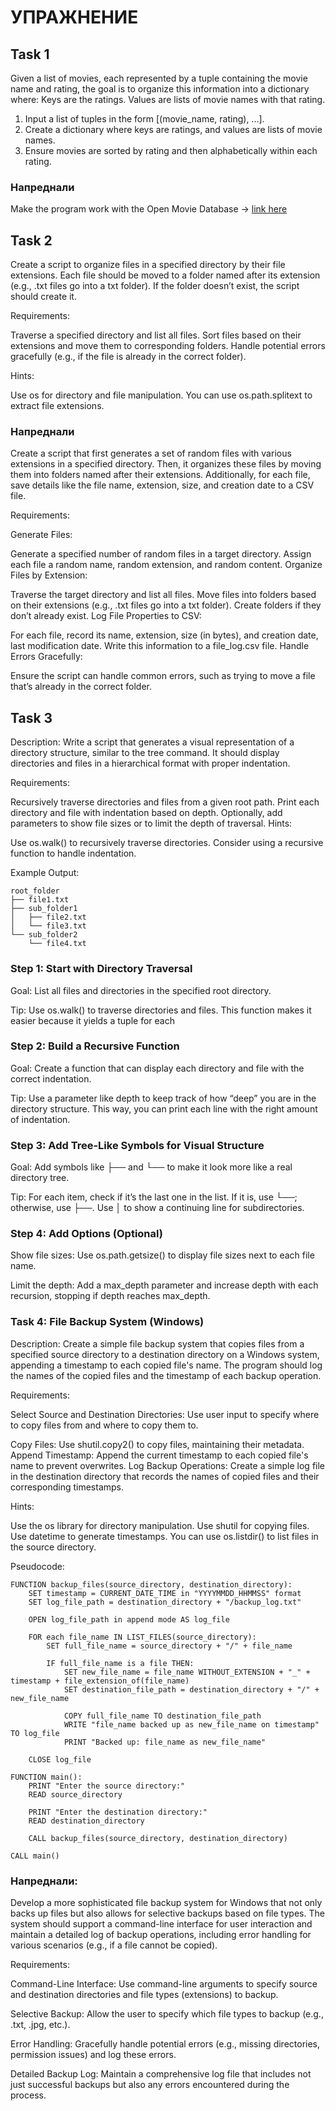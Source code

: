 # УПРАЖНЕНИЕ

## Task 1 

Given a list of movies, each represented by a tuple containing the movie name and rating, the goal is to organize this information into a dictionary where:
Keys are the ratings.
Values are lists of movie names with that rating.

1. Input a list of tuples in the form [(movie_name, rating), ...].
2. Create a dictionary where keys are ratings, and values are lists of movie names.
3. Ensure movies are sorted by rating and then alphabetically within each rating.

### Напреднали

Make the program work with the Open Movie Database -> [link here](https://www.omdbapi.com/)

## Task 2

Create a script to organize files in a specified directory by their file extensions. Each file should be moved to a folder named after its extension (e.g., .txt files go into a txt folder). If the folder doesn’t exist, the script should create it. 

Requirements:

Traverse a specified directory and list all files.
Sort files based on their extensions and move them to corresponding folders.
Handle potential errors gracefully (e.g., if the file is already in the correct folder).

Hints:

Use os for directory and file manipulation.
You can use os.path.splitext to extract file extensions.

### Напреднали

Create a script that first generates a set of random files with various extensions in a specified directory. Then, it organizes these files by moving them into folders named after their extensions. Additionally, for each file, save details like the file name, extension, size, and creation date to a CSV file.

Requirements:

Generate Files:

Generate a specified number of random files in a target directory.
Assign each file a random name, random extension, and random content.
Organize Files by Extension:

Traverse the target directory and list all files.
Move files into folders based on their extensions (e.g., .txt files go into a txt folder).
Create folders if they don’t already exist.
Log File Properties to CSV:

For each file, record its name, extension, size (in bytes), and creation date, last modification date.
Write this information to a file_log.csv file.
Handle Errors Gracefully:

Ensure the script can handle common errors, such as trying to move a file that’s already in the correct folder.


## Task 3

Description:
Write a script that generates a visual representation of a directory structure, similar to the tree command. It should display directories and files in a hierarchical format with proper indentation.

Requirements:

Recursively traverse directories and files from a given root path.
Print each directory and file with indentation based on depth.
Optionally, add parameters to show file sizes or to limit the depth of traversal.
Hints:

Use os.walk() to recursively traverse directories.
Consider using a recursive function to handle indentation.

Example Output:

```
root_folder
├── file1.txt
├── sub_folder1
│   ├── file2.txt
│   └── file3.txt
└── sub_folder2
    └── file4.txt
```
### Step 1: Start with Directory Traversal

Goal: List all files and directories in the specified root directory.

Tip: Use os.walk() to traverse directories and files. This function makes it easier because it yields a tuple for each 

### Step 2: Build a Recursive Function

Goal: Create a function that can display each directory and file with the correct indentation.

Tip: Use a parameter like depth to keep track of how “deep” you are in the directory structure. This way, you can print each line with the right amount of indentation.

### Step 3: Add Tree-Like Symbols for Visual Structure

Goal: Add symbols like ├── and └── to make it look more like a real directory tree.

Tip: For each item, check if it’s the last one in the list. If it is, use └──; otherwise, use ├──. Use │ to show a continuing line for subdirectories.

### Step 4: Add Options (Optional)

Show file sizes: Use os.path.getsize() to display file sizes next to each file name.

Limit the depth: Add a max_depth parameter and increase depth with each recursion, stopping if depth reaches max_depth.

### Task 4: File Backup System (Windows)

Description: Create a simple file backup system that copies files from a specified source directory to a destination directory on a Windows system, appending a timestamp to each copied file's name. The program should log the names of the copied files and the timestamp of each backup operation.

Requirements:

Select Source and Destination Directories: Use user input to specify where to copy files from and where to copy them to.

Copy Files: Use shutil.copy2() to copy files, maintaining their metadata.
Append Timestamp: Append the current timestamp to each copied file's name to prevent overwrites.
Log Backup Operations: Create a simple log file in the destination directory that records the names of copied files and their corresponding timestamps.

Hints:

Use the os library for directory manipulation.
Use shutil for copying files.
Use datetime to generate timestamps.
You can use os.listdir() to list files in the source directory.

Pseudocode:

```
FUNCTION backup_files(source_directory, destination_directory):
    SET timestamp = CURRENT_DATE_TIME in "YYYYMMDD_HHMMSS" format
    SET log_file_path = destination_directory + "/backup_log.txt"

    OPEN log_file_path in append mode AS log_file

    FOR each file_name IN LIST_FILES(source_directory):
        SET full_file_name = source_directory + "/" + file_name
        
        IF full_file_name is a file THEN:
            SET new_file_name = file_name WITHOUT_EXTENSION + "_" + timestamp + file_extension_of(file_name)
            SET destination_file_path = destination_directory + "/" + new_file_name
            
            COPY full_file_name TO destination_file_path
            WRITE "file_name backed up as new_file_name on timestamp" TO log_file
            PRINT "Backed up: file_name as new_file_name"

    CLOSE log_file

FUNCTION main():
    PRINT "Enter the source directory:"
    READ source_directory

    PRINT "Enter the destination directory:"
    READ destination_directory

    CALL backup_files(source_directory, destination_directory)

CALL main()
```

### Напреднали:

Develop a more sophisticated file backup system for Windows that not only backs up files but also allows for selective backups based on file types. The system should support a command-line interface for user interaction and maintain a detailed log of backup operations, including error handling for various scenarios (e.g., if a file cannot be copied).

Requirements:

Command-Line Interface: Use command-line arguments to specify source and destination directories and file types (extensions) to backup.

Selective Backup: Allow the user to specify which file types to backup (e.g., .txt, .jpg, etc.).

Error Handling: Gracefully handle potential errors (e.g., missing directories, permission issues) and log these errors.

Detailed Backup Log: Maintain a comprehensive log file that includes not just successful backups but also any errors encountered during the process.
